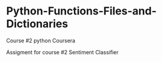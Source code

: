 # Python-Functions-Files-and-Dictionaries
Course #2 python Coursera

Assigment for course #2 Sentiment Classifier
